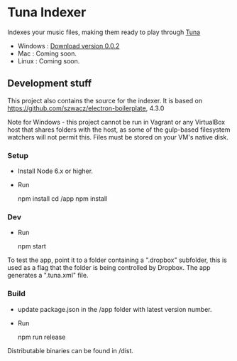 # Tuna Indexer

Indexes your music files, making them ready to play through [Tuna](https://github.com/shukriadams/tuna-server)

- Windows : [Download version 0.0.2](https://github.com/shukriadams/tuna-indexer/releases/download/0.0.2/TunaIndexer_Setup_0.0.2.exe)
- Mac : Coming soon.
- Linux : Coming soon.

## Development stuff

This project also contains the source for the indexer. It is based on https://github.com/szwacz/electron-boilerplate, 4.3.0

Note for Windows - this project cannot be run in Vagrant or any VirtualBox host that shares folders with the host, as some of the gulp-based filesystem watchers will not permit this. Files must be stored on your VM's native disk.

### Setup

- Install Node 6.x or higher.
- Run

    npm install 
    cd /app
    npm install

### Dev
  
- Run

    npm start

To test the app, point it to a folder containing a ".dropbox" subfolder, this is used as a flag that the folder is being controlled by Dropbox. The app generates a ".tuna.xml" file.

### Build 

- update package.json in the /app folder with latest version number.
- Run

    npm run release     

Distributable binaries can be found in /dist.
